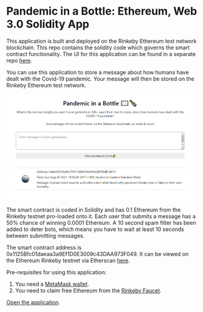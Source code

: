 # Pandemic in a Bottle: Ethereum, Web 3.0 Solidity App

This application is built and deployed on the Rinkeby Ethereum test network blockchain. This repo contains the solidity code which governs the smart contract functionality. The UI for this application can be found in a separate repo [here](https://github.com/NathanJReidy/pandemic-in-a-bottle-solidity-UI).

You can use this application to store a message about how humans have dealt with the Covid-19 pandemic. Your message will then be stored on the Rinkeby Ethereum test network.

[![View Application](./app.PNG)](https://nathanjreidy.github.io/pandemic-in-a-bottle-solidity-UI/)

The smart contract is coded in Solidity and has 0.1 Ethereum from the Rinkeby testnet pro-loaded onto it. Each user that submits a message has a 50% chance of winning 0.0001 Ethereum.
A 10 second spam filter has been added to deter bots, which means you have to wait at least 10 seconds between submitting messages.

The smart contract address is 0x1125Bfc01daeaa3a9Ef1D0E3009c43DAA973F049. It can be viewed on the Ethereum Rinkeby testnet via Etherscan [here](https://rinkeby.etherscan.io/address/0x1125Bfc01daeaa3a9Ef1D0E3009c43DAA973F049).

Pre-requisites for using this application:

1. You need a [MetaMask wallet](https://metamask.io/).
2. You need to claim free Ethereum from the [Rinkeby Faucet](https://faucet.rinkeby.io/).

[Open the application](https://nathanjreidy.github.io/pandemic-in-a-bottle-solidity-UI/).
